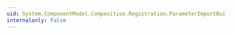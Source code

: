 ```yaml
---
uid: System.ComponentModel.Composition.Registration.ParameterImportBuilder.#ctor
internalonly: False
---
```

